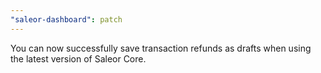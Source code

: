 ```yaml
---
"saleor-dashboard": patch
---
```


You can now successfully save transaction refunds as drafts when using the latest version of Saleor Core.
